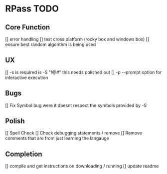 # RPass TODO

## Core Function
[] error handling
[] test cross platform (rocky box and windows box)
[] ensure best random algorithm is being used


## UX
[] -s is required is -S "!@#" this needs polished out
[] -p --prompt option for interactive execution


## Bugs
[] Fix Symbol bug were it doesnt respect the symbols provided by -S


## Polish
[] Spell Check
[] Check debugging statements / remove
[] Remove comments that are from just learning the langauge

## Completion
[] compile and get instructions on downloading / running
[] update readme
